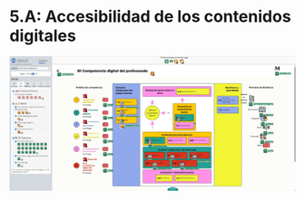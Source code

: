 
# 5.A: Accesibilidad de los contenidos digitales

![Imagen de analisis de accesibilidad wave](2wave.webp)